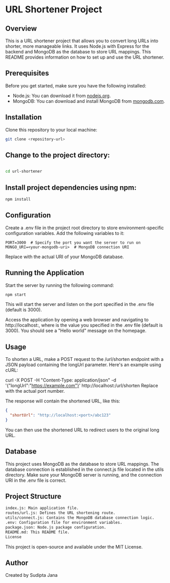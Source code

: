 # URL Shortener Project 

## Overview

This is a URL shortener project that allows you to convert long URLs into shorter, more manageable links. It uses Node.js with Express for the backend and MongoDB as the database to store URL mappings. This README provides information on how to set up and use the URL shortener.

## Prerequisites

Before you get started, make sure you have the following installed:

- Node.js: You can download it from [nodejs.org](https://nodejs.org/).
- MongoDB: You can download and install MongoDB from [mongodb.com](https://www.mongodb.com/).

## Installation

Clone this repository to your local machine:

   ```bash
   git clone <repository-url>
   ```
## Change to the project directory:

```bash

cd url-shortener
```
## Install project dependencies using npm:

```bash
npm install
```
## Configuration
Create a .env file in the project root directory to store environment-specific configuration variables. Add the following variables to it:

```readme
PORT=3000  # Specify the port you want the server to run on
MONGO_URI=<your-mongodb-uri>  # MongoDB connection URI
```
Replace <your-mongodb-uri> with the actual URI of your MongoDB database.

## Running the Application
Start the server by running the following command:

```bash
npm start
```
This will start the server and listen on the port specified in the .env file (default is 3000).

Access the application by opening a web browser and navigating to http://localhost:<port>, where <port> is the value you specified in the .env file (default is 3000). You should see a "Hello world" message on the homepage.

## Usage
To shorten a URL, make a POST request to the /url/shorten endpoint with a JSON payload containing the longUrl parameter. Here's an example using cURL:


curl -X POST -H "Content-Type: application/json" -d '{"longUrl":"https://example.com"}' http://localhost:<port>/url/shorten
Replace <port> with the actual port number.

The response will contain the shortened URL, like this:

```json
{
  "shortUrl": "http://localhost:<port>/abc123"
}
```
You can then use the shortened URL to redirect users to the original long URL.

## Database
This project uses MongoDB as the database to store URL mappings. The database connection is established in the connect.js file located in the utils directory. Make sure your MongoDB server is running, and the connection URI in the .env file is correct.

## Project Structure
```bash
index.js: Main application file.
routes/url.js: Defines the URL shortening route.
utils/connect.js: Contains the MongoDB database connection logic.
.env: Configuration file for environment variables.
package.json: Node.js package configuration.
README.md: This README file.
License
```
This project is open-source and available under the MIT License.

## Author
Created by Sudipta Jana

